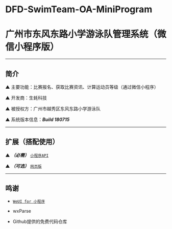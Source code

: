 # DFD-SwimTeam-OA-MiniProgram

# 广州市东风东路小学游泳队管理系统（微信小程序版）

---

## 简介

▲ 主要功能：比赛报名、获取比赛资讯、计算运动员等级（通过微信小程序）

▲ 开发商：生蚝科技

▲ 被授权方：广州市越秀区东风东路小学游泳队

▲ 系统版本信息：***Build 180715***

---

## 扩展（搭配使用）

▲ ***（必需）*** [`小程序API`](https://github.com/SmallOyster/DFD-SwimTeam-OA-API)

▲ ***（可选）*** [`网页版`](https://github.com/SmallOyster/DFD-SwimTeam-OA)

---

## 鸣谢

* [`WeUI for 小程序`](https://github.com/Tencent/weui-wxss)

* wxParse

* Github提供的免费代码仓库
